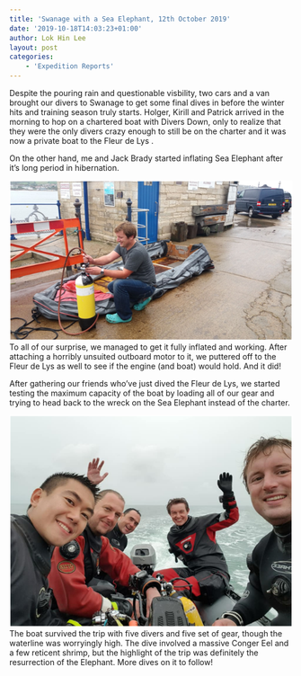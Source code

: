 ```yaml
---
title: 'Swanage with a Sea Elephant, 12th October 2019'
date: '2019-10-18T14:03:23+01:00'
author: Lok Hin Lee
layout: post
categories:
    - 'Expedition Reports'
---
```


Despite the pouring rain and questionable visbility, two cars and a van brought our divers to Swanage to get some final dives in before the winter hits and training season truly starts. Holger, Kirill and Patrick arrived in the morning to hop on a chartered boat with Divers Down, only to realize that they were the only divers crazy enough to still be on the charter and it was now a private boat to the Fleur de Lys .

On the other hand, me and Jack Brady started inflating Sea Elephant after it’s long period in hibernation.

![](/assets/images/b.png)
To all of our surprise, we managed to get it fully inflated and working. After attaching a horribly unsuited outboard motor to it, we puttered off to the Fleur de Lys as well to see if the engine (and boat) would hold. And it did!

After gathering our friends who’ve just dived the Fleur de Lys, we started testing the maximum capacity of the boat by loading all of our gear and trying to head back to the wreck on the Sea Elephant instead of the charter.

![](/assets/images/b-1.png)
The boat survived the trip with five divers and five set of gear, though the waterline was worryingly high. The dive involved a massive Conger Eel and a few reticent shrimp, but the highlight of the trip was definitely the resurrection of the Elephant. More dives on it to follow!
